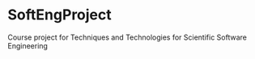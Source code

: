 # SoftEngProject
Course project for Techniques and Technologies for Scientific Software Engineering
